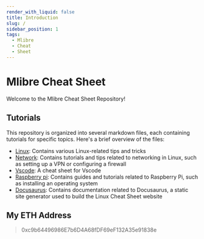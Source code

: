 ```yaml
---
render_with_liquid: false
title: Introduction
slug: /
sidebar_position: 1
tags:
  - Mlibre
  - Cheat
  - Sheet
---
```


# Mlibre Cheat Sheet

Welcome to the Mlibre Cheat Sheet Repository!

## Tutorials

This repository is organized into several markdown files, each containing tutorials for specific topics. Here's a brief overview of the files:

* [Linux](./linux.md): Contains various Linux-related tips and tricks
* [Network](./network.md): Contains tutorials and tips related to networking in Linux, such as setting up a VPN or configuring a firewall
* [Vscode](./vscode.md): A cheat sheet for Vscode
* [Raspberry pi](./raspberry%20pi.md): Contains guides and tutorials related to Raspberry Pi, such as installing an operating system
* [Docusaurus](./docusaurus.md): Contains documentation related to Docusaurus, a static site generator used to build the Linux Cheat Sheet website

## My ETH Address

> 0xc9b64496986E7b6D4A68fDF69eF132A35e91838e
